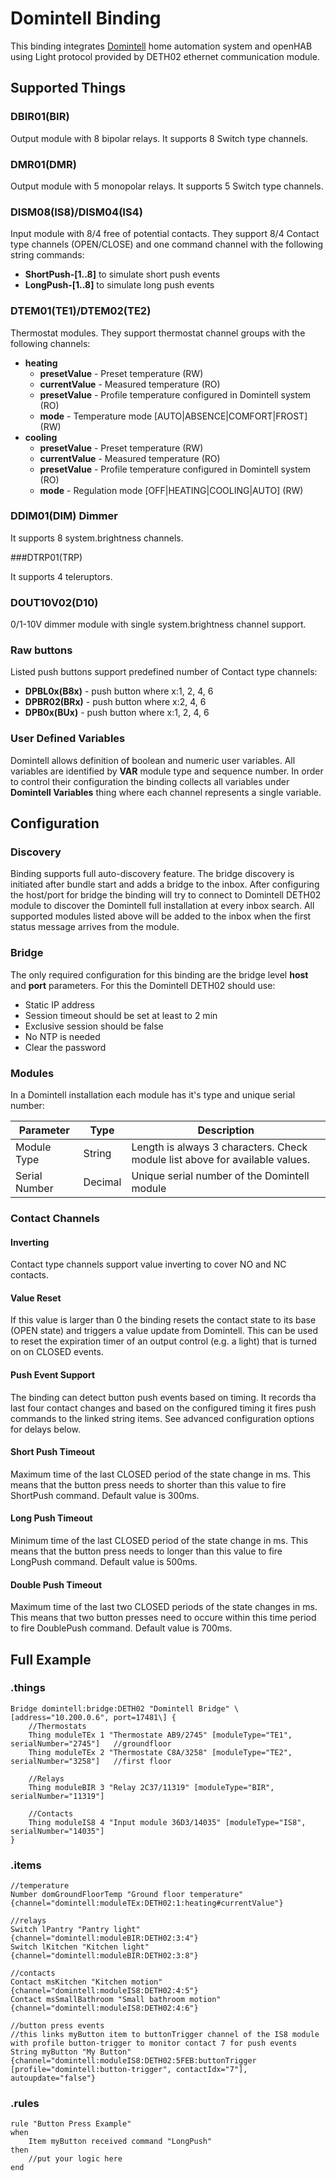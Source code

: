 # Domintell Binding

This binding integrates [Domintell](https://www.domintell.com/en/) home automation system and openHAB using Light protocol provided by DETH02 ethernet communication module. 

## Supported Things

### DBIR01(BIR)

Output module with 8 bipolar relays. It supports 8 Switch type channels.

### DMR01(DMR)

Output module with 5 monopolar relays. It supports 5 Switch type channels.

### DISM08(IS8)/DISM04(IS4)

Input module with 8/4 free of potential contacts. 
They support 8/4 Contact type channels (OPEN/CLOSE) and one command channel with the following string commands:

* **ShortPush-[1..8]** to simulate short push events
* **LongPush-[1..8]** to simulate long push events
  
### DTEM01(TE1)/DTEM02(TE2)

Thermostat modules. 
They support thermostat channel groups with the following channels:

* **heating**
  * **presetValue** - Preset temperature (RW)
  * **currentValue** - Measured temperature (RO)
  * **presetValue** - Profile temperature configured in Domintell system (RO)
  * **mode** - Temperature mode [AUTO|ABSENCE|COMFORT|FROST] (RW)
* **cooling**
  * **presetValue** - Preset temperature (RW)
  * **currentValue** - Measured temperature (RO)
  * **presetValue** - Profile temperature configured in Domintell system (RO)
  * **mode** - Regulation mode [OFF|HEATING|COOLING|AUTO] (RW)

### DDIM01(DIM) Dimmer

It supports 8 system.brightness channels.

###DTRP01(TRP)

It supports 4 teleruptors.

### DOUT10V02(D10)

0/1-10V dimmer module with single system.brightness channel support.

### Raw buttons

Listed push buttons support predefined number of Contact type channels:

* **DPBL0x(B8x)** - push button where x:1, 2, 4, 6
* **DPBR02(BRx)** - push button where x:2, 4, 6
* **DPB0x(BUx)** - push button where x:1, 2, 4, 6

### User Defined Variables 

Domintell allows definition of boolean and numeric user variables. 
All variables are identified by **VAR** module type and sequence number. 
In order to control their configuration the binding collects all variables under **Domintell Variables** thing where each channel represents a single variable.

## Configuration

### Discovery

Binding supports full auto-discovery feature. 
The bridge discovery is initiated after bundle start and adds a bridge to the inbox.
After configuring the host/port for bridge the binding will try to connect to Domintell DETH02 module to discover the Domintell full installation at every inbox search.
All supported modules listed above will be added to the inbox when the first status message arrives from the module.

### Bridge

The only required configuration for this binding are the bridge level **host** and **port** parameters. 
For this the Domintell DETH02 should use:

* Static IP address
* Session timeout should be set at least to 2 min
* Exclusive session should be false
* No NTP is needed
* Clear the password

### Modules

In a Domintell installation each module has it's type and unique serial number:

|Parameter|Type|Description|
|---|---|---|
|Module Type|String|Length is always 3 characters. Check module list above for available values.|
|Serial Number| Decimal | Unique serial number of the Domintell module| 

### Contact Channels

#### Inverting

Contact type channels support value inverting to cover NO and NC contacts.

#### Value Reset

If this value is larger than 0 the binding resets the contact state to its base (OPEN state) and triggers a value update from Domintell. 
This can be used to reset the expiration timer of an output control (e.g. a light) that is turned on on CLOSED events.

#### Push Event Support

The binding can detect button push events based on timing. 
It records tha last four contact changes and based on the configured timing it fires push commands to the linked string items. 
See advanced configuration options for delays below.

#### Short Push Timeout

Maximum time of the last CLOSED period of the state change in ms.
This means that the button press needs to shorter than this value to fire ShortPush command.
Default value is 300ms. 

#### Long Push Timeout

Minimum time of the last CLOSED period of the state change in ms.
This means that the button press needs to longer than this value to fire LongPush command.
Default value is 500ms.

#### Double Push Timeout

Maximum time of the last two CLOSED periods of the state changes in ms.
This means that two button presses need to occure within this time period to fire DoublePush command.
Default value is 700ms.

## Full Example

### .things


	Bridge domintell:bridge:DETH02 "Domintell Bridge" \[address="10.200.0.6", port=17481\] {
        //Thermostats
        Thing moduleTEx 1 "Thermostate AB9/2745" [moduleType="TE1", serialNumber="2745"]   //groundfloor
        Thing moduleTEx 2 "Thermostate C8A/3258" [moduleType="TE2", serialNumber="3258"]   //first floor
    
        //Relays
        Thing moduleBIR 3 "Relay 2C37/11319" [moduleType="BIR", serialNumber="11319"]

        //Contacts
        Thing moduleIS8 4 "Input module 36D3/14035" [moduleType="IS8", serialNumber="14035"]
    }



### .items 

    //temperature
    Number domGroundFloorTemp "Ground floor temperature" {channel="domintell:moduleTEx:DETH02:1:heating#currentValue"} 
    
    //relays
    Switch lPantry "Pantry light" {channel="domintell:moduleBIR:DETH02:3:4"}
    Switch lKitchen "Kitchen light" {channel="domintell:moduleBIR:DETH02:3:8"}

    //contacts
    Contact msKitchen "Kitchen motion" {channel="domintell:moduleIS8:DETH02:4:5"}
    Contact msSmallBathroom "Small bathroom motion" {channel="domintell:moduleIS8:DETH02:4:6"}

    //button press events
    //this links myButton item to buttonTrigger channel of the IS8 module with profile button-trigger to monitor contact 7 for push events
    String myButton "My Button" {channel="domintell:moduleIS8:DETH02:5FEB:buttonTrigger  [profile="domintell:button-trigger", contactIdx="7"], autoupdate="false"}


### .rules

    rule "Button Press Example"
    when
        Item myButton received command "LongPush"
    then
        //put your logic here
    end

